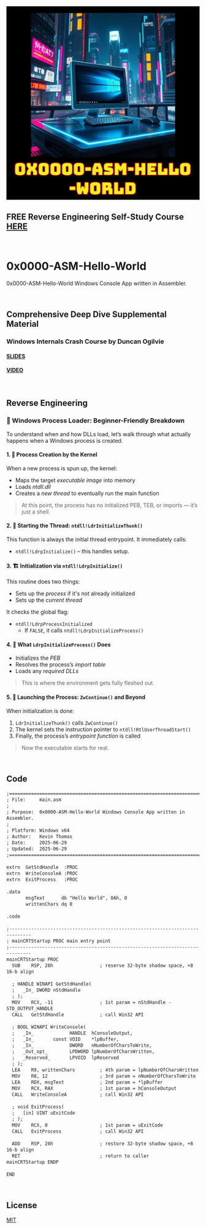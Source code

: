<img src="https://github.com/mytechnotalent/0x0000-ASM-Hello-World/blob/master/0x0000-ASM-Hello-World.png?raw=true">

## FREE Reverse Engineering Self-Study Course [HERE](https://github.com/mytechnotalent/Reverse-Engineering-Tutorial)

<br>

# 0x0000-ASM-Hello-World
0x0000-ASM-Hello-World Windows Console App written in Assembler.

<br>

## Comprehensive Deep Dive Supplemental Material
### Windows Internals Crash Course by Duncan Ogilvie
#### [SLIDES](https://mrexodia.github.io/files/wicc-2023-slides.pdf)
#### [VIDEO](https://youtu.be/I_nJltUokE0?si=Q1yOfZuIF5jOa_2U)

<br>

## Reverse Engineering

### 🧠 Windows Process Loader: Beginner-Friendly Breakdown

To understand when and how DLLs load, let’s walk through what actually happens when a Windows process is created.

#### 1. 🧱 Process Creation by the Kernel

When a new process is spun up, the kernel:

- Maps the target *executable image* into memory  
- Loads *ntdll.dll*  
- Creates a *new thread* to eventually run the main function  

> At this point, the process has no initialized PEB, TEB, or imports — it’s just a shell.

#### 2. 🚀 Starting the Thread: `ntdll!LdrInitializeThunk()`

This function is always the initial thread entrypoint. It immediately calls:

- `ntdll!LdrpInitialize()` – this handles setup.

#### 3. 🏗️ Initialization via `ntdll!LdrpInitialize()`

This routine does two things:

- Sets up the *process* if it's not already initialized  
- Sets up the *current thread*

It checks the global flag:

- `ntdll!LdrpProcessInitialized`  
  - If `FALSE`, it calls `ntdll!LdrpInitializeProcess()`

#### 4. 🔧 What `LdrpInitializeProcess()` Does

- Initializes the *PEB*  
- Resolves the process’s *import table*  
- Loads any *required DLLs*

> This is where the environment gets fully fleshed out.

#### 5. 🏁 Launching the Process: `ZwContinue()` and Beyond

When initialization is done:

1. `LdrInitializeThunk()` calls `ZwContinue()`  
2. The kernel sets the instruction pointer to `ntdll!RtlUserThreadStart()`  
3. Finally, the process’s *entrypoint function* is called

> Now the executable starts for real.
<br>

## Code
```
;==============================================================================
; File:     main.asm
;
; Purpose:  0x0000-ASM-Hello-World Windows Console App written in Assembler.
;
; Platform: Windows x64
; Author:   Kevin Thomas
; Date:     2025-06-29
; Updated:  2025-06-29
;==============================================================================

extrn  GetStdHandle  :PROC
extrn  WriteConsoleA :PROC
extrn  ExitProcess   :PROC

.data
       msgText      db "Hello World", 0Ah, 0 
       writtenChars dq 0

.code

;------------------------------------------------------------------------------
; mainCRTStartup PROC main entry point
;------------------------------------------------------------------------------
mainCRTStartup PROC
  SUB    RSP, 28h                 ; reserve 32-byte shadow space, +8 16-b align 

  ; HANDLE WINAPI GetStdHandle(
  ;   _In_ DWORD nStdHandle
  ; );
  MOV    RCX, -11                 ; 1st param = nStdHandle - STD_OUTPUT_HANDLE
  CALL   GetStdHandle             ; call Win32 API

  ; BOOL WINAPI WriteConsole(
  ;   _In_             HANDLE  hConsoleOutput,
  ;   _In_       const VOID    *lpBuffer,
  ;   _In_             DWORD   nNumberOfCharsToWrite,
  ;   _Out_opt_        LPDWORD lpNumberOfCharsWritten,
  ;   _Reserved_       LPVOID  lpReserved
  ; );
  LEA    R9, writtenChars         ; 4th param = lpNumberOfCharsWritten
  MOV    R8, 12                   ; 3rd param = nNumberOfCharsToWrite
  LEA    RDX, msgText             ; 2nd param = *lpBuffer
  MOV    RCX, RAX                 ; 1st param = hConsoleOutput
  CALL   WriteConsoleA            ; call Win32 API

  ; void ExitProcess(
  ;   [in] UINT uExitCode
  ; );
  MOV    RCX, 0                   ; 1st param = uExitCode
  CALL   ExitProcess              ; call Win32 API

  ADD    RSP, 28h                 ; restore 32-byte shadow space, +8 16-b align 
  RET                             ; return to caller
mainCRTStartup ENDP

END
```

<br>

## License
[MIT](https://github.com/mytechnotalent/0x0000-ASM-Hello-World/blob/master/LICENSE.txt)
